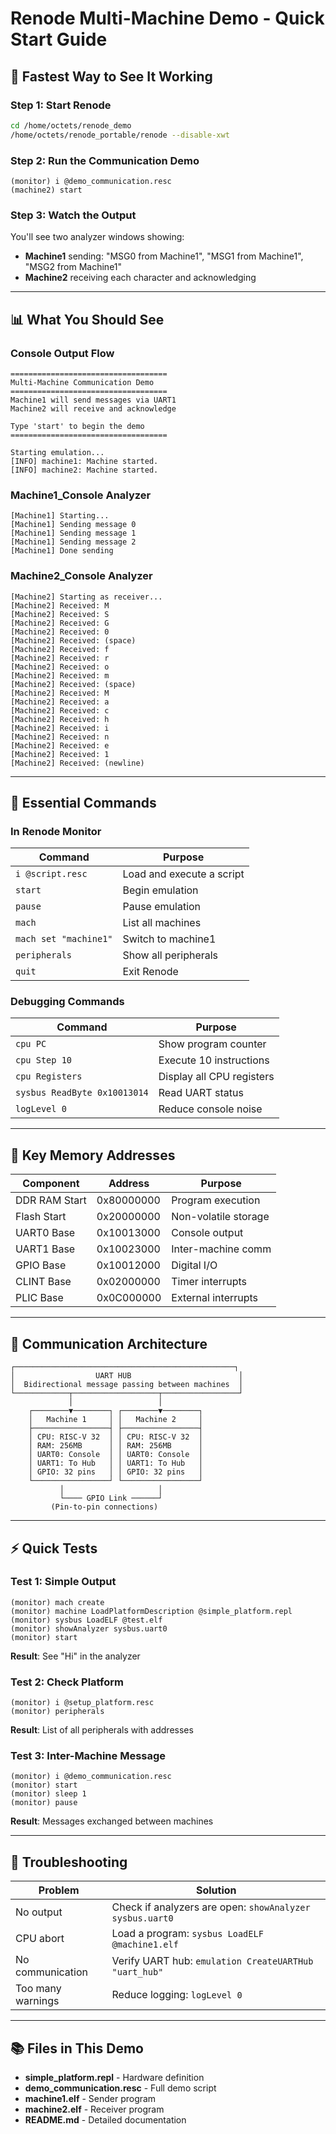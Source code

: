 # Renode Multi-Machine Demo - Quick Start Guide

## 🚀 Fastest Way to See It Working

### Step 1: Start Renode
```bash
cd /home/octets/renode_demo
/home/octets/renode_portable/renode --disable-xwt
```

### Step 2: Run the Communication Demo
```
(monitor) i @demo_communication.resc
(machine2) start
```

### Step 3: Watch the Output
You'll see two analyzer windows showing:
- **Machine1** sending: "MSG0 from Machine1", "MSG1 from Machine1", "MSG2 from Machine1"
- **Machine2** receiving each character and acknowledging

---

## 📊 What You Should See

### Console Output Flow
```
===================================
Multi-Machine Communication Demo
===================================
Machine1 will send messages via UART1
Machine2 will receive and acknowledge

Type 'start' to begin the demo
===================================

Starting emulation...
[INFO] machine1: Machine started.
[INFO] machine2: Machine started.
```

### Machine1_Console Analyzer
```
[Machine1] Starting...
[Machine1] Sending message 0
[Machine1] Sending message 1
[Machine1] Sending message 2
[Machine1] Done sending
```

### Machine2_Console Analyzer
```
[Machine2] Starting as receiver...
[Machine2] Received: M
[Machine2] Received: S
[Machine2] Received: G
[Machine2] Received: 0
[Machine2] Received: (space)
[Machine2] Received: f
[Machine2] Received: r
[Machine2] Received: o
[Machine2] Received: m
[Machine2] Received: (space)
[Machine2] Received: M
[Machine2] Received: a
[Machine2] Received: c
[Machine2] Received: h
[Machine2] Received: i
[Machine2] Received: n
[Machine2] Received: e
[Machine2] Received: 1
[Machine2] Received: (newline)
```

---

## 🔧 Essential Commands

### In Renode Monitor
| Command | Purpose |
|---------|---------|
| `i @script.resc` | Load and execute a script |
| `start` | Begin emulation |
| `pause` | Pause emulation |
| `mach` | List all machines |
| `mach set "machine1"` | Switch to machine1 |
| `peripherals` | Show all peripherals |
| `quit` | Exit Renode |

### Debugging Commands
| Command | Purpose |
|---------|---------|
| `cpu PC` | Show program counter |
| `cpu Step 10` | Execute 10 instructions |
| `cpu Registers` | Display all CPU registers |
| `sysbus ReadByte 0x10013014` | Read UART status |
| `logLevel 0` | Reduce console noise |

---

## 🎯 Key Memory Addresses

| Component | Address | Purpose |
|-----------|---------|---------|
| DDR RAM Start | 0x80000000 | Program execution |
| Flash Start | 0x20000000 | Non-volatile storage |
| UART0 Base | 0x10013000 | Console output |
| UART1 Base | 0x10023000 | Inter-machine comm |
| GPIO Base | 0x10012000 | Digital I/O |
| CLINT Base | 0x02000000 | Timer interrupts |
| PLIC Base | 0x0C000000 | External interrupts |

---

## 📝 Communication Architecture

```
┌─────────────────────────────────────────────────┐
│                  UART HUB                        │
│  Bidirectional message passing between machines  │
└────────────┬───────────────────┬─────────────────┘
             │                   │
    ┌────────▼────────┐ ┌────────▼────────┐
    │   Machine 1     │ │   Machine 2     │
    ├─────────────────┤ ├─────────────────┤
    │ CPU: RISC-V 32  │ │ CPU: RISC-V 32  │
    │ RAM: 256MB      │ │ RAM: 256MB      │
    │ UART0: Console  │ │ UART0: Console  │
    │ UART1: To Hub   │ │ UART1: To Hub   │
    │ GPIO: 32 pins   │ │ GPIO: 32 pins   │
    └─────────────────┘ └─────────────────┘
           │                     │
           └──── GPIO Link ──────┘
         (Pin-to-pin connections)
```

---

## ⚡ Quick Tests

### Test 1: Simple Output
```
(monitor) mach create
(monitor) machine LoadPlatformDescription @simple_platform.repl
(monitor) sysbus LoadELF @test.elf
(monitor) showAnalyzer sysbus.uart0
(monitor) start
```
**Result**: See "Hi" in the analyzer

### Test 2: Check Platform
```
(monitor) i @setup_platform.resc
(monitor) peripherals
```
**Result**: List of all peripherals with addresses

### Test 3: Inter-Machine Message
```
(monitor) i @demo_communication.resc
(monitor) start
(monitor) sleep 1
(monitor) pause
```
**Result**: Messages exchanged between machines

---

## 🐛 Troubleshooting

| Problem | Solution |
|---------|----------|
| No output | Check if analyzers are open: `showAnalyzer sysbus.uart0` |
| CPU abort | Load a program: `sysbus LoadELF @machine1.elf` |
| No communication | Verify UART hub: `emulation CreateUARTHub "uart_hub"` |
| Too many warnings | Reduce logging: `logLevel 0` |

---

## 📚 Files in This Demo

- **simple_platform.repl** - Hardware definition
- **demo_communication.resc** - Full demo script
- **machine1.elf** - Sender program
- **machine2.elf** - Receiver program
- **README.md** - Detailed documentation
